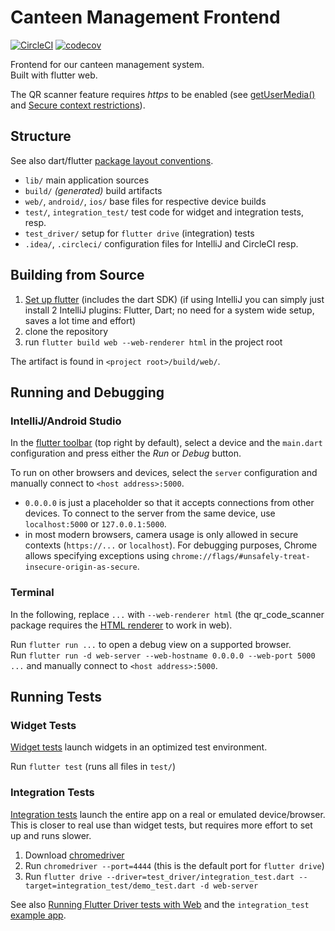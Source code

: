 # Canteen Management Frontend

[![CircleCI](https://circleci.com/gh/AAU-ASE-GroupC-WS2021/canteenMgmtFrontend/tree/main.svg?style=shield)](https://circleci.com/gh/AAU-ASE-GroupC-WS2021/canteenMgmtFrontend/tree/main)
[![codecov](https://codecov.io/gh/AAU-ASE-GroupC-WS2021/canteenMgmtFrontend/branch/main/graph/badge.svg?token=7XIIY93GYQ)](https://codecov.io/gh/AAU-ASE-GroupC-WS2021/canteenMgmtFrontend)

Frontend for our canteen management system.  
Built with flutter web.

The QR scanner feature requires _https_ to be enabled
(see [getUserMedia()](https://developer.mozilla.org/en-US/docs/Web/API/MediaDevices/getUserMedia)
and [Secure context restrictions](https://developer.mozilla.org/en-US/docs/Web/Security/Secure_Contexts/features_restricted_to_secure_contexts#secure_context_restrictions_that_vary_by_browser)).

## Structure

See also dart/flutter [package layout conventions](https://dart.dev/tools/pub/package-layout).

- `lib/` main application sources
- `build/` _(generated)_ build artifacts
- `web/`, `android/`, `ios/` base files for respective device builds
- `test/`, `integration_test/` test code for widget and integration tests, resp.
- `test_driver/` setup for `flutter drive` (integration) tests
- `.idea/`, `.circleci/` configuration files for IntelliJ and CircleCI resp.

## Building from Source

1. [Set up flutter](https://docs.flutter.dev/get-started/install) (includes the dart SDK) (if using IntelliJ you can simply just install 2 IntelliJ plugins: Flutter, Dart; no need for a system wide setup, saves a lot time and effort)
2. clone the repository
3. run `flutter build web --web-renderer html` in the project root

The artifact is found in `<project root>/build/web/`.

## Running and Debugging

### IntelliJ/Android Studio

In the [flutter toolbar](https://docs.flutter.dev/development/tools/android-studio#running-and-debugging) (top right by default),
select a device and the `main.dart` configuration and press either the _Run_ or _Debug_ button.

To run on other browsers and devices, select the `server` configuration and manually connect to `<host address>:5000`.

- `0.0.0.0` is just a placeholder so that it accepts connections from other devices. To connect to the server from the
  same device, use `localhost:5000` or `127.0.0.1:5000`.
- in most modern browsers, camera usage is only allowed in secure contexts (`https://...` or `localhost`). For debugging
  purposes, Chrome allows specifying exceptions using `chrome://flags/#unsafely-treat-insecure-origin-as-secure`.

### Terminal

In the following, replace `...` with `--web-renderer html`
(the qr_code_scanner package requires the [HTML renderer](https://docs.flutter.dev/development/tools/web-renderers) to work in web).

Run `flutter run ...` to open a debug view on a supported browser.  
Run `flutter run -d web-server --web-hostname 0.0.0.0 --web-port 5000 ...` and manually connect to `<host address>:5000`.

## Running Tests

### Widget Tests

[Widget tests](https://docs.flutter.dev/testing#widget-tests) launch widgets in an optimized test environment.

Run `flutter test` (runs all files in `test/`)

### Integration Tests

[Integration tests](https://docs.flutter.dev/testing#integration-tests) launch the entire app on a real or emulated device/browser.
This is closer to real use than widget tests, but requires more effort to set up and runs slower.

1. Download [chromedriver](https://chromedriver.chromium.org/downloads)
2. Run `chromedriver --port=4444` (this is the default port for `flutter drive`)
3. Run `flutter drive --driver=test_driver/integration_test.dart --target=integration_test/demo_test.dart -d web-server`

See also [Running Flutter Driver tests with Web](https://github.com/flutter/flutter/wiki/Running-Flutter-Driver-tests-with-Web)
and the `integration_test` [example app](https://github.com/flutter/flutter/tree/master/packages/integration_test/example).

